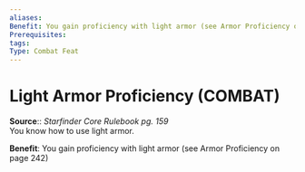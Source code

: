 ```yaml
---
aliases: 
Benefit: You gain proficiency with light armor (see Armor Proficiency on page 242)
Prerequisites: 
tags: 
Type: Combat Feat
---
```


# Light Armor Proficiency (COMBAT)

**Source**:: _Starfinder Core Rulebook pg. 159_  
You know how to use light armor.

**Benefit**: You gain proficiency with light armor (see Armor Proficiency on page 242)
